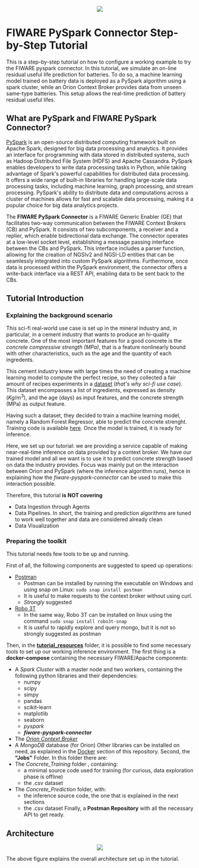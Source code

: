 <p align="center">
  <a href="https://www.fiware.org/developers"><img  src="https://fiware.github.io/tutorials.IoT-over-MQTT/img/fiware.png"></a>
</p>

# FIWARE PySpark Connector Step-by-Step Tutorial

This is a step-by-step tutorial on how to configure a working example to try the FIWARE pyspark connector. In this tutorial, we simulate an on-line  residual useful life prediction for batteries. To do so, a machine learning model trained on battery data is deployed as a PySpark algorithm using a spark cluster, while an Orion Context Broker provides data from unseen same-type batteries. This setup allows the real-time prediction of battery residual useful lifes.


## What are PySpark and FIWARE PySpark Connector?

[PySpark](https://spark.apache.org/docs/latest/api/python/) is an open-source distributed computing framework built on Apache Spark, designed for big data processing and analytics. It provides an interface for programming with data stored in distributed systems, such as Hadoop Distributed File System (HDFS) and Apache Cassandra. PySpark enables developers to write data processing tasks in Python, while taking advantage of Spark's powerful capabilities for distributed data processing. It offers a wide range of built-in libraries for handling large-scale data processing tasks, including machine learning, graph processing, and stream processing. PySpark's ability to distribute data and computations across a cluster of machines allows for fast and scalable data processing, making it a popular choice for big data analytics projects.

The **FIWARE PySpark Connector** is a FIWARE Generic Enabler (GE) that facilitates two-way communication between the FIWARE Context Brokers (CB) and PySpark. It consists of two subcomponents, a receiver and a replier, which enable bidirectional data exchange. The connector operates at a low-level socket level, establishing a message passing interface between the CBs and PySpark. This interface includes a parser function, allowing for the creation of NGSIv2 and NGSI-LD entities that can be seamlessly integrated into custom PySpark algorithms. Furthermore, once data is processed within the PySpark environment, the connector offers a write-back interface via a REST API, enabling data to be sent back to the CBs.


## Tutorial Introduction

### Explaining the background scenario

This sci-fi real-world use case is set up in the mineral industry and, in particular, in a cement industry that wants to produce an hi-quality concrete. One of the most important features for a good concrete is the *concrete compressive strength (MPa)*, that is a feature nonlinearly bound with other characteristics, such as the age and the quantity of each ingredents.

This cement industry knew with large times the need of creating a machine learning model to compute the perfect recipe, so they collected a fair amount of recipes experiments in a [dataset](https://www.kaggle.com/datasets/vinayakshanawad/cement-manufacturing-concrete-dataset) (*that's why sci-fi use case*). This dataset encompasses a list of ingredients, expressed as density ($Kg/m^3$), and the age (days) as input features, and the concrete strength (MPa) as output feature.

Having such a dataset, they decided to train a machine learning model, namely a Random Forest Regressor, able to predict the concrete strenght. Training code is available [here](https://github.com/Engineering-Research-and-Development/fiware-orion-pyspark-connector/tree/step-by-step/tutorial_resources/jobs/Concrete_Training). Once the model is trained, it is ready for inference.

Here, we set up our tutorial: we are providing a service capable of making near-real-time inference on data provided by a context broker. We have our trained model and all we want is to use it to predict concrete strength based on data the industry provides. Focus was mainly put on the interaction between Orion and PySpark (where the inference algorithm runs), hence in explaining how the *fiware-pyspark-connector* can be used to make this interaction possible.

Therefore, this tutorial **is NOT covering**
- Data Ingestion through Agents
- Data Pipelines. In short, the training and prediction algorithms are tuned to work well together and data are considered already clean
- Data Visualization


### Preparing the toolkit

This tutorial needs few tools to be up and running.

First of all, the following components are suggested to speed up operations:
- [Postman](https://www.postman.com/)
  - Postman can be installed by running the executable on Windows and using snap on Linux: `sudo snap install postman`
  - It is useful to make requests to the context broker without using curl.
  - *Strongly* suggested
- [Robo 3T](https://robomongo.org/)
  - In the same way, Robo 3T can be installed on linux using the command `sudo snap install robo3t-snap`
  - It is useful to rapidly explore and query mongo, but it is not so strongly suggested as postman


Then, in the [**tutorial_resources**](https://github.com/Engineering-Research-and-Development/fiware-orion-pyspark-connector/tree/step-by-step/tutorial_resources) folder, it is possible to find some necessary tools to set up our working inference environment.
The first thing is a **docker-compose** containing the necessary FIWARE/Apache components:
- A *Spark Cluster* with a master node and two workers, containing the following python libraries and their dependencies:
    - numpy
    - scipy
    - simpy
    - pandas
    - scikit-learn
    - matplotlib
    - seaborn
    - *pyspark*
    - ***fiware-pyspark-connector***
- The [*Orion Context Broker*](https://fiware-orion.readthedocs.io/en/master/)
- A *MongoDB* database (for Orion)
Other libraries can be installed on need, as explained in the [Docker](https://github.com/Engineering-Research-and-Development/fiware-orion-pyspark-connector/blob/step-by-step/docs/docker.md) section of this repository.
Second, the **"Jobs"** Folder. In this folder there are:
- The *Concrete_Training* folder , containing:
  - a minimal source code used for training (for curious, data exploration phase is offline)
  - the .csv dataset
- The *Concrete_Prediction* folder, with:
  - the inference source code, the one that is explained in the next sections
  - the .csv dataset
Finally, a **Postman Repository** with all the necessary API to get ready.


## Architecture

<p align="center">
  <img  src="https://github.com/Engineering-Research-and-Development/fiware-orion-pyspark-connector/assets/103200695/2a975b11-60d7-43a4-b6f9-626f8a1ef273">
</p>

The above figure explains the overall architecture set up in the tutorial.

